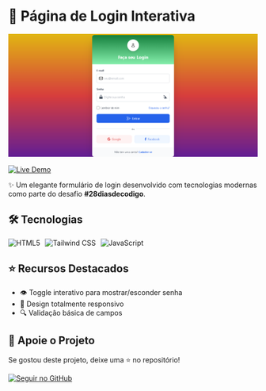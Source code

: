 # 🔐 Página de Login Interativa

![Preview da Página](https://github.com/Icarox52/dia2De28/blob/main/Captura%20de%20tela%202025-07-08%20235400.png)

[![Live Demo](https://img.shields.io/badge/Demo-Live-green?style=for-the-badge)](https://icarox52.github.io/dia2De28/)

✨ Um elegante formulário de login desenvolvido com tecnologias modernas como parte do desafio **#28diasdecodigo**.

## 🛠️ Tecnologias

<div style="display: flex; gap: 10px; margin-top: 10px;">
  <img src="https://img.shields.io/badge/HTML5-E34F26?style=for-the-badge&logo=html5&logoColor=white" alt="HTML5">
  <img src="https://img.shields.io/badge/Tailwind_CSS-38B2AC?style=for-the-badge&logo=tailwind-css&logoColor=white" alt="Tailwind CSS">
  <img src="https://img.shields.io/badge/JavaScript-F7DF1E?style=for-the-badge&logo=javascript&logoColor=black" alt="JavaScript">
</div>

## ⭐ Recursos Destacados

- 👁️ Toggle interativo para mostrar/esconder senha
- 📱 Design totalmente responsivo
- 🔍 Validação básica de campos






## 🌟 Apoie o Projeto

Se gostou deste projeto, deixe uma ⭐ no repositório!

[![Seguir no GitHub](https://img.shields.io/badge/Seguir-icarox52-blue?style=for-the-badge&logo=github)](https://github.com/icarox52)
